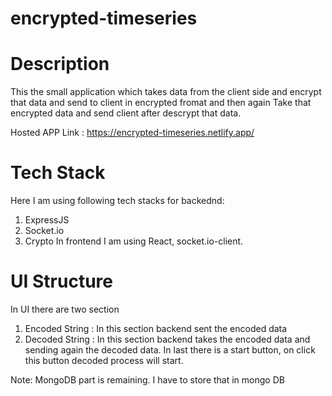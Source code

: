 # encrypted-timeseries
# Description
This the small application which takes data from the client side and encrypt that data and send to client in encrypted fromat and then again Take that encrypted data and send client after descrypt that data.

Hosted APP Link : https://encrypted-timeseries.netlify.app/

# Tech Stack
Here I am using following tech stacks for backednd:
1. ExpressJS
2. Socket.io
3. Crypto
In frontend I am using React, socket.io-client.

# UI Structure
In UI there are two section 
1. Encoded String : In this section backend sent the encoded data
2. Decoded String : In this section backend takes the encoded data and sending again the decoded data.
In last there is a start button, on click this button decoded process will start.


Note: MongoDB part is remaining. I have to store that in mongo DB
